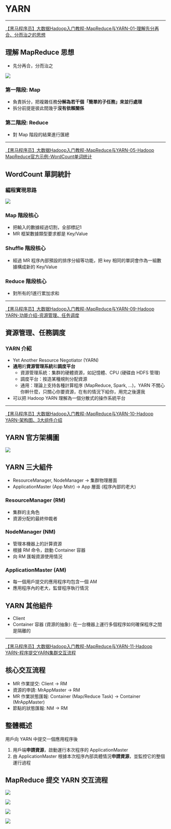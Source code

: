 # YARN

---

[【黑马程序员】大数据Hadoop入门教程-MapReduce与YARN-01-理解先分再合、分而治之的思想](https://www.youtube.com/watch?v=3JAlhOA1XQY&list=PLFbd8KZNbe-_hl4cLftTLwA4THNSLhB10&index=41&ab_channel=%E9%BB%91%E9%A9%AC%E7%A8%8B%E5%BA%8F%E5%91%98)

## 理解 MapReduce 思想

- 先分再合，分而治之

![](../imgs/yarn-mapreduce.png)

### 第一階段: Map

- 負責拆分，把複雜任務**分解為若干個「簡單的子任務」來並行處理**
- 拆分前提是彼此間幾乎**沒有依賴關係**

### 第二階段: Reduce

- 對 Map 階段的結果進行匯總

---

[【黑马程序员】大数据Hadoop入门教程-MapReduce与YARN-05-Hadoop MapReduce官方示例-WordCount单词统计](https://www.youtube.com/watch?v=efOF9KEoKvQ&list=PLFbd8KZNbe-_hl4cLftTLwA4THNSLhB10&index=45&ab_channel=%E9%BB%91%E9%A9%AC%E7%A8%8B%E5%BA%8F%E5%91%98)

## WordCount 單詞統計

### 編程實現思路

![](../imgs/yarn-wordcount.png)

### Map 階段核心

- 把輸入的數據經過切割，全部標記1
- MR 框架數據類型要求都是 Key/Value

### Shuffle 階段核心

- 經過 MR 程序內部預設的排序分組等功能，把 key 相同的單詞會作為一組數據構成新的 Key/Value

### Reduce 階段核心

- 對所有的1進行累加求和

---

[【黑马程序员】大数据Hadoop入门教程-MapReduce与YARN-09-Hadoop YARN-功能介绍-资源管理、任务调度](https://www.youtube.com/watch?v=l6T3QfDlyMA&list=PLFbd8KZNbe-_hl4cLftTLwA4THNSLhB10&index=49&ab_channel=%E9%BB%91%E9%A9%AC%E7%A8%8B%E5%BA%8F%E5%91%98)

## 資源管理、任務調度

### YARN 介紹

- Yet Another Resource Negotiator (YARN)
- **通用**的**資源管理系統**和**調度平台**
    - 資源管理系統：集群的硬體資源，如記憶體、CPU (硬碟由 HDFS 管理)
    - 調度平台：按造某種規則分配資源
    - 通用：理論上支持各種計算程序 (MapReduce, Spark, ...)，YARN 不關心你幹什麼，只關心你要資源，在有的情況下給你，用完之後還我
- 可以把 Hadoop YARN 理解為一個分散式的操作系統平台

---

[【黑马程序员】大数据Hadoop入门教程-MapReduce与YARN-10-Hadoop YARN-架构图、3大组件介绍](https://www.youtube.com/watch?v=Hp1NevritI4&list=PLFbd8KZNbe-_hl4cLftTLwA4THNSLhB10&index=50&ab_channel=%E9%BB%91%E9%A9%AC%E7%A8%8B%E5%BA%8F%E5%91%98)

## YARN 官方架構圖

![](../imgs/yarn-arch.png)

## YARN 三大組件

- ResourceManager, NodeManager -> 集群物理層面
- ApplicationMaster (App Mstr) -> App 層面 (程序內部的老大)

### ResourceManager (RM)

- 集群的主角色
- 資源分配的最終仲裁者

### NodeManager (NM)

- 管理本機器上的計算資源
- 根據 RM 命令，啟動 Container 容器
- 向 RM 匯報資源使用情況

### ApplicationMaster (AM)

- 每一個用戶提交的應用程序均包含一個 AM
- 應用程序內的老大，監督程序執行情況

## YARN 其他組件

- Client
- Container 容器 (資源的抽象): 在一台機器上運行多個程序如何確保程序之間是隔離的

---

[【黑马程序员】大数据Hadoop入门教程-MapReduce与YARN-11-Hadoop YARN-程序提交YARN集群交互流程](https://www.youtube.com/watch?v=GWY9jgmTa2Y&list=PLFbd8KZNbe-_hl4cLftTLwA4THNSLhB10&index=51&ab_channel=%E9%BB%91%E9%A9%AC%E7%A8%8B%E5%BA%8F%E5%91%98)

## 核心交互流程

- MR 作業提交: Client -> RM
- 資源的申請: MrAppMaster -> RM
- MR 作業狀態匯報: Container (Map/Reduce Task) -> Container (MrAppMaster)
- 節點的狀態匯報: NM -> RM

## 整體概述

用戶向 YARN 中提交一個應用程序後

1. 用戶端**申請資源**，啟動運行本次程序的 ApplicationMaster
2. 由 ApplicationMaster 根據本次程序內部具體情況**申請資源**，並監控它的整個運行過程

## MapReduce 提交 YARN 交互流程

![](../imgs/yarn-mapreduce-submit-1.png)

![](../imgs/yarn-mapreduce-submit-2.png)

![](../imgs/yarn-mapreduce-submit-3.png)

![](../imgs/yarn-mapreduce-submit-4.png)